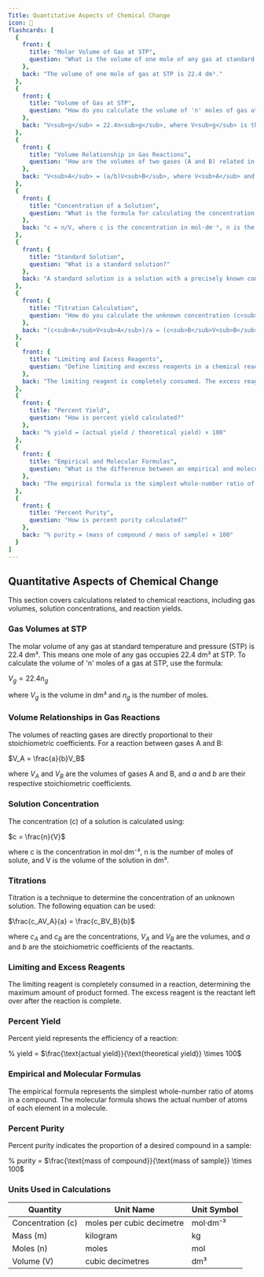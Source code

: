 ```yaml
---
Title: Quantitative Aspects of Chemical Change
icon: 🧪
flashcards: [
  {
    front: {
      title: "Molar Volume of Gas at STP",
      question: "What is the volume of one mole of any gas at standard temperature and pressure (STP)?"
    },
    back: "The volume of one mole of gas at STP is 22.4 dm³."
  },
  {
    front: {
      title: "Volume of Gas at STP",
      question: "How do you calculate the volume of 'n' moles of gas at STP?"
    },
    back: "V<sub>g</sub> = 22.4n<sub>g</sub>, where V<sub>g</sub> is the volume in dm³ and n<sub>g</sub> is the number of moles."
  },
  {
    front: {
      title: "Volume Relationship in Gas Reactions",
      question: "How are the volumes of two gases (A and B) related in a chemical reaction?"
    },
    back: "V<sub>A</sub> = (a/b)V<sub>B</sub>, where V<sub>A</sub> and V<sub>B</sub> are the volumes of gases A and B respectively, and 'a' and 'b' are their stoichiometric coefficients."
  },
  {
    front: {
      title: "Concentration of a Solution",
      question: "What is the formula for calculating the concentration of a solution?"
    },
    back: "c = n/V, where c is the concentration in mol·dm⁻³, n is the number of moles of solute, and V is the volume of the solution in dm³."
  },
  {
    front: {
      title: "Standard Solution",
      question: "What is a standard solution?"
    },
    back: "A standard solution is a solution with a precisely known concentration."
  },
  {
    front: {
      title: "Titration Calculation",
      question: "How do you calculate the unknown concentration (c<sub>A</sub>) in a titration, given the known concentration (c<sub>B</sub>)?"
    },
    back: "(c<sub>A</sub>V<sub>A</sub>)/a = (c<sub>B</sub>V<sub>B</sub>)/b, where V represents volume, and 'a' and 'b' are stoichiometric coefficients."
  },
  {
    front: {
      title: "Limiting and Excess Reagents",
      question: "Define limiting and excess reagents in a chemical reaction."
    },
    back: "The limiting reagent is completely consumed. The excess reagent is left over."
  },
  {
    front: {
      title: "Percent Yield",
      question: "How is percent yield calculated?"
    },
    back: "% yield = (actual yield / theoretical yield) × 100"
  },
  {
    front: {
      title: "Empirical and Molecular Formulas",
      question: "What is the difference between an empirical and molecular formula?"
    },
    back: "The empirical formula is the simplest whole-number ratio of atoms in a compound. The molecular formula shows the actual number of atoms of each element in a molecule."
  },
  {
    front: {
      title: "Percent Purity",
      question: "How is percent purity calculated?"
    },
    back: "% purity = (mass of compound / mass of sample) × 100"
  }
]
---
```


## Quantitative Aspects of Chemical Change

This section covers calculations related to chemical reactions, including gas volumes, solution concentrations, and reaction yields.

### Gas Volumes at STP

The molar volume of any gas at standard temperature and pressure (STP) is 22.4 dm³.  This means one mole of any gas occupies 22.4 dm³ at STP.  To calculate the volume of 'n' moles of a gas at STP, use the formula:

$V_g = 22.4n_g$

where $V_g$ is the volume in dm³ and $n_g$ is the number of moles.


### Volume Relationships in Gas Reactions

The volumes of reacting gases are directly proportional to their stoichiometric coefficients.  For a reaction between gases A and B:

$V_A = \frac{a}{b}V_B$

where $V_A$ and $V_B$ are the volumes of gases A and B, and *a* and *b* are their respective stoichiometric coefficients.


### Solution Concentration

The concentration (c) of a solution is calculated using:

$c = \frac{n}{V}$

where c is the concentration in mol·dm⁻³, n is the number of moles of solute, and V is the volume of the solution in dm³.


### Titrations

Titration is a technique to determine the concentration of an unknown solution.  The following equation can be used:

$\frac{c_AV_A}{a} = \frac{c_BV_B}{b}$

where $c_A$ and $c_B$ are the concentrations, $V_A$ and $V_B$ are the volumes, and *a* and *b* are the stoichiometric coefficients of the reactants.


### Limiting and Excess Reagents

The limiting reagent is completely consumed in a reaction, determining the maximum amount of product formed. The excess reagent is the reactant left over after the reaction is complete.


### Percent Yield

Percent yield represents the efficiency of a reaction:

% yield = $\frac{\text{actual yield}}{\text{theoretical yield}} \times 100$


### Empirical and Molecular Formulas

The empirical formula represents the simplest whole-number ratio of atoms in a compound. The molecular formula shows the actual number of atoms of each element in a molecule.


### Percent Purity

Percent purity indicates the proportion of a desired compound in a sample:

% purity = $\frac{\text{mass of compound}}{\text{mass of sample}} \times 100$


### Units Used in Calculations

| Quantity       | Unit Name                | Unit Symbol |
|-----------------|---------------------------|--------------|
| Concentration (c) | moles per cubic decimetre | mol·dm⁻³     |
| Mass (m)        | kilogram                 | kg           |
| Moles (n)       | moles                     | mol          |
| Volume (V)      | cubic decimetres          | dm³          |


